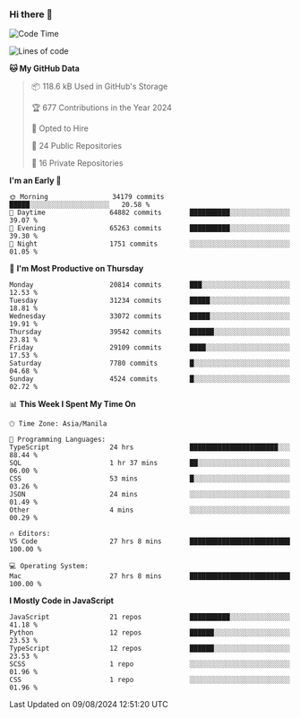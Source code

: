 ### Hi there 👋

<!--START_SECTION:waka-->
![Code Time](http://img.shields.io/badge/Code%20Time-947%20hrs%2047%20mins-blue)

![Lines of code](https://img.shields.io/badge/From%20Hello%20World%20I%27ve%20Written-65.6%20million%20lines%20of%20code-blue)

**🐱 My GitHub Data** 

> 📦 118.6 kB Used in GitHub's Storage 
 > 
> 🏆 677 Contributions in the Year 2024
 > 
> 💼 Opted to Hire
 > 
> 📜 24 Public Repositories 
 > 
> 🔑 16 Private Repositories 
 > 
**I'm an Early 🐤** 

```text
🌞 Morning                34179 commits       █████░░░░░░░░░░░░░░░░░░░░   20.58 % 
🌆 Daytime                64882 commits       ██████████░░░░░░░░░░░░░░░   39.07 % 
🌃 Evening                65263 commits       ██████████░░░░░░░░░░░░░░░   39.30 % 
🌙 Night                  1751 commits        ░░░░░░░░░░░░░░░░░░░░░░░░░   01.05 % 
```
📅 **I'm Most Productive on Thursday** 

```text
Monday                   20814 commits       ███░░░░░░░░░░░░░░░░░░░░░░   12.53 % 
Tuesday                  31234 commits       █████░░░░░░░░░░░░░░░░░░░░   18.81 % 
Wednesday                33072 commits       █████░░░░░░░░░░░░░░░░░░░░   19.91 % 
Thursday                 39542 commits       ██████░░░░░░░░░░░░░░░░░░░   23.81 % 
Friday                   29109 commits       ████░░░░░░░░░░░░░░░░░░░░░   17.53 % 
Saturday                 7780 commits        █░░░░░░░░░░░░░░░░░░░░░░░░   04.68 % 
Sunday                   4524 commits        █░░░░░░░░░░░░░░░░░░░░░░░░   02.72 % 
```


📊 **This Week I Spent My Time On** 

```text
🕑︎ Time Zone: Asia/Manila

💬 Programming Languages: 
TypeScript               24 hrs              ██████████████████████░░░   88.44 % 
SQL                      1 hr 37 mins        ██░░░░░░░░░░░░░░░░░░░░░░░   06.00 % 
CSS                      53 mins             █░░░░░░░░░░░░░░░░░░░░░░░░   03.26 % 
JSON                     24 mins             ░░░░░░░░░░░░░░░░░░░░░░░░░   01.49 % 
Other                    4 mins              ░░░░░░░░░░░░░░░░░░░░░░░░░   00.29 % 

🔥 Editors: 
VS Code                  27 hrs 8 mins       █████████████████████████   100.00 % 

💻 Operating System: 
Mac                      27 hrs 8 mins       █████████████████████████   100.00 % 
```

**I Mostly Code in JavaScript** 

```text
JavaScript               21 repos            ██████████░░░░░░░░░░░░░░░   41.18 % 
Python                   12 repos            ██████░░░░░░░░░░░░░░░░░░░   23.53 % 
TypeScript               12 repos            ██████░░░░░░░░░░░░░░░░░░░   23.53 % 
SCSS                     1 repo              ░░░░░░░░░░░░░░░░░░░░░░░░░   01.96 % 
CSS                      1 repo              ░░░░░░░░░░░░░░░░░░░░░░░░░   01.96 % 
```




 Last Updated on 09/08/2024 12:51:20 UTC
<!--END_SECTION:waka-->
